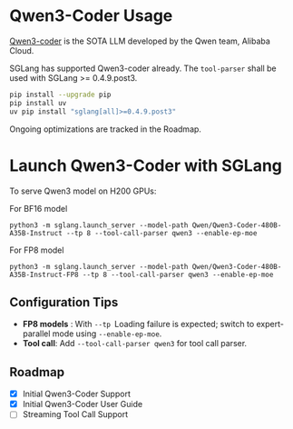 # Qwen3-Coder Usage
[Qwen3-coder]([https://github.com/QwenLM/Qwen3](https://github.com/QwenLM/Qwen3-Coder)) is the SOTA LLM developed by the Qwen team, Alibaba Cloud.

SGLang has supported Qwen3-coder already. The `tool-parser` shall be used with SGLang >= 0.4.9.post3.

```bash
pip install --upgrade pip
pip install uv
uv pip install "sglang[all]>=0.4.9.post3"
```

Ongoing optimizations are tracked in the Roadmap. 

# Launch Qwen3-Coder with SGLang

To serve Qwen3 model on H200 GPUs:

For BF16 model

```
python3 -m sglang.launch_server --model-path Qwen/Qwen3-Coder-480B-A35B-Instruct --tp 8 --tool-call-parser qwen3 --enable-ep-moe
```

For FP8 model

```
python3 -m sglang.launch_server --model-path Qwen/Qwen3-Coder-480B-A35B-Instruct-FP8 --tp 8 --tool-call-parser qwen3 --enable-ep-moe
```


## Configuration Tips
* **FP8 models** : With `--tp` Loading failure is expected; switch to expert-parallel mode using ```--enable-ep-moe```.
* **Tool call**: Add ```--tool-call-parser qwen3``` for tool call parser. 

## Roadmap
* [x] Initial Qwen3-Coder Support
* [x] Initial Qwen3-Coder User Guide
* [ ] Streaming Tool Call Support
